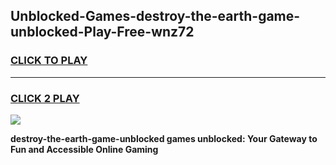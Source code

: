 
## Unblocked-Games-destroy-the-earth-game-unblocked-Play-Free-wnz72
<h3>
<a href="https://premium76.site?title=destroy-the-earth-game-unblocked&ref=10A">CLICK TO PLAY</a></h3>
<hr>

<h3>
<a href="https://premium76.site?title=destroy-the-earth-game-unblocked&ref=10A">CLICK 2 PLAY</a>
  
</h3>

<a href="https://premium76.site?title=destroy-the-earth-game-unblocked&ref=10A"><img src="https://clearcache.store/games.png"></a>


**destroy-the-earth-game-unblocked games unblocked: Your Gateway to Fun and Accessible Online Gaming**
